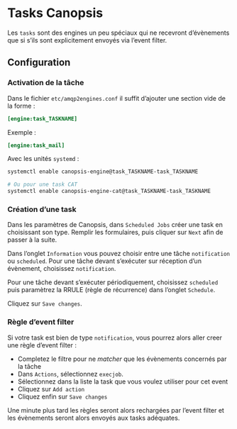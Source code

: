 # Tasks Canopsis

Les `tasks` sont des engines un peu spéciaux qui ne recevront d’évènements que si s’ils sont explicitement envoyés via l’event filter.

## Configuration

### Activation de la tâche

Dans le fichier `etc/amqp2engines.conf` il suffit d’ajouter une section vide de la forme :

```ini
[engine:task_TASKNAME]
```

Exemple :

```ini
[engine:task_mail]
```

Avec les unités `systemd` :

```bash
systemctl enable canopsis-engine@task_TASKNAME-task_TASKNAME

# Ou pour une task CAT
systemctl enable canopsis-engine-cat@task_TASKNAME-task_TASKNAME
```

### Création d’une task

Dans les paramètres de Canopsis, dans `Scheduled Jobs` créer une task en choisissant son type. Remplir les formulaires, puis cliquer sur `Next` afin de passer à la suite.

Dans l’onglet `Information` vous pouvez choisir entre une tâche `notification` ou `scheduled`. Pour une tâche devant s’exécuter sur réception d’un évènement, choisissez `notification`.

Pour une tâche devant s’exécuter périodiquement, choisissez `scheduled` puis paramètrez la RRULE (règle de récurrence) dans l’onglet `Schedule`.

Cliquez sur `Save changes`.

### Règle d’event filter

Si votre task est bien de type `notification`, vous pourrez alors aller creer une règle d’event filter :

 * Completez le filtre pour ne *matcher* que les évènements concernés par la tâche
 * Dans `Actions`, sélectionnez `execjob`.
 * Sélectionnez dans la liste la task que vous voulez utiliser pour cet event
 * Cliquez sur `Add action`
 * Cliquez enfin sur `Save changes`

Une minute plus tard les règles seront alors rechargées par l’event filter et les évènements seront alors envoyés aux tasks adéquates.